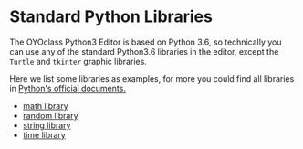 # Standard Python Libraries

 The OYOclass Python3 Editor is based on Python 3.6, so technically you can use any of the standard Python3.6 libraries in the editor, except the `Turtle` and `tkinter` graphic libraries.

 Here we list some libraries as examples, for more you could find all libraries in [Python's official documents.](https://docs.python.org/3.6/library/)


 * [math library](math.md)
 * [random library](random.md)
 * [string library](string.md)
 * [time library](time.md)